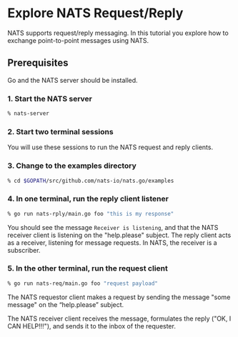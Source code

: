 # Explore NATS Request/Reply

NATS supports request/reply messaging. In this tutorial you explore how to exchange point-to-point messages using NATS.

## Prerequisites

Go and the NATS server should be installed.

### 1. Start the NATS server

```sh
% nats-server
```

### 2. Start two terminal sessions

You will use these sessions to run the NATS request and reply clients.

### 3. Change to the examples directory

```sh
% cd $GOPATH/src/github.com/nats-io/nats.go/examples
```

### 4. In one terminal, run the reply client listener

```sh
% go run nats-rply/main.go foo "this is my response"
```

You should see the message `Receiver is listening`, and that the NATS receiver client is listening on the "help.please" subject. The reply client acts as a receiver, listening for message requests. In NATS, the receiver is a subscriber.

### 5. In the other terminal, run the request client

```sh
% go run nats-req/main.go foo "request payload"
```

The NATS requestor client makes a request by sending the message "some message" on the “help.please” subject.

The NATS receiver client receives the message, formulates the reply ("OK, I CAN HELP!!!"), and sends it to the inbox of the requester.

